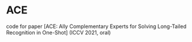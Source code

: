 # ACE
code for paper [ACE: Ally Complementary Experts for Solving Long-Tailed Recognition in One-Shot] (ICCV 2021, oral)

